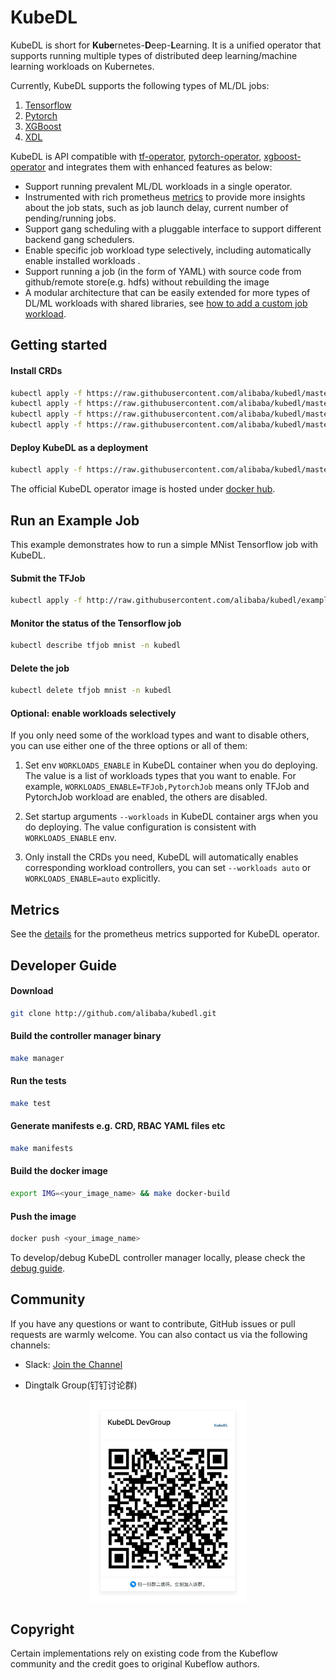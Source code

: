 # KubeDL

KubeDL is short for **Kube**rnetes-**D**eep-**L**earning. It is a unified operator that supports running
multiple types of distributed deep learning/machine learning workloads on Kubernetes.

Currently, KubeDL supports the following types of ML/DL jobs:

1. [Tensorflow](https://github.com/tensorflow/tensorflow)
2. [Pytorch](https://github.com/pytorch/pytorch)
3. [XGBoost](https://github.com/dmlc/xgboost)
4. [XDL](https://github.com/alibaba/x-deeplearning/tree/master/xdl/xdl)

KubeDL is API compatible with [tf-operator](https://github.com/kubeflow/tf-operator), [pytorch-operator](https://github.com/kubeflow/pytorch-operator),
[xgboost-operator](https://github.com/kubeflow/xgboost-operator) and integrates them with enhanced features as below:

- Support running prevalent ML/DL workloads in a single operator.
- Instrumented with rich prometheus [metrics](./docs/metrics.md) to provide more insights about the job stats, such as job launch delay, current number of pending/running jobs.
- Support gang scheduling with a pluggable interface to support different backend gang schedulers.
- Enable specific job workload type selectively, including automatically enable installed workloads .
- Support running a job (in the form of YAML) with source code from github/remote store(e.g. hdfs) without rebuilding the image
- A modular architecture that can be easily extended for more types of DL/ML workloads with shared libraries, see [how to add a custom job workload](https://github.com/alibaba/kubedl/blob/master/docs/how-to-add-a-custom-workload.md).

## Getting started

#### Install CRDs

```bash
kubectl apply -f https://raw.githubusercontent.com/alibaba/kubedl/master/config/crd/bases/kubeflow.org_pytorchjobs.yaml
kubectl apply -f https://raw.githubusercontent.com/alibaba/kubedl/master/config/crd/bases/kubeflow.org_tfjobs.yaml
kubectl apply -f https://raw.githubusercontent.com/alibaba/kubedl/master/config/crd/bases/xdl.alibaba.com_xdljobs.yaml
kubectl apply -f https://raw.githubusercontent.com/alibaba/kubedl/master/config/crd/bases/xgboostjob.kubeflow.org_xgboostjobs.yaml
```

#### Deploy KubeDL as a deployment

```bash
kubectl apply -f https://raw.githubusercontent.com/alibaba/kubedl/master/config/manager/all_in_one.yaml
```

The official KubeDL operator image is hosted under [docker hub](https://hub.docker.com/r/kubedl/kubedl).

## Run an Example Job 

This example demonstrates how to run a simple MNist Tensorflow job with KubeDL.

#### Submit the TFJob

```bash
kubectl apply -f http://raw.githubusercontent.com/alibaba/kubedl/example/tf/tf_job_mnist.yaml
```

#### Monitor the status of the Tensorflow job

```bash
kubectl describe tfjob mnist -n kubedl
```

#### Delete the job

```bash
kubectl delete tfjob mnist -n kubedl
```

#### Optional: enable workloads selectively

If you only need some of the workload types and want to disable others, you can use either one of the three options or all of them:

1. Set env `WORKLOADS_ENABLE` in KubeDL container when you do deploying. The value is a list of workloads types that you want to enable. For example, `WORKLOADS_ENABLE=TFJob,PytorchJob` means only TFJob and PytorchJob workload are enabled, the others are disabled.

2. Set startup arguments `--workloads` in KubeDL container args when you do deploying. The value configuration is consistent with `WORKLOADS_ENABLE` env. 

3. Only install the CRDs you need, KubeDL will automatically enables corresponding workload controllers, you can set `--workloads auto` or `WORKLOADS_ENABLE=auto` explicitly.


## Metrics
See the [details](docs/metrics.md) for the prometheus metrics supported for KubeDL operator.

## Developer Guide

#### Download 

```bash
git clone http://github.com/alibaba/kubedl.git
```

#### Build the controller manager binary

```bash
make manager
```
#### Run the tests

```bash
make test
```
#### Generate manifests e.g. CRD, RBAC YAML files etc

```bash
make manifests
```
#### Build the docker image

```bash
export IMG=<your_image_name> && make docker-build
```

#### Push the image

```bash
docker push <your_image_name>
```

To develop/debug KubeDL controller manager locally, please check the [debug guide](https://github.com/alibaba/kubedl/blob/master/docs/debug_guide.md).

## Community

If you have any questions or want to contribute, GitHub issues or pull requests are warmly welcome.
You can also contact us via the following channels:

- Slack: [Join the Channel](https://join.slack.com/t/kubedl/shared_invite/enQtOTAwNjI5NjUyNjMxLWU3N2UxMzdjZWQ0YTc3MzE1NWUxZWU1MmVkMmZhNWIxOTUyZDc1OWVhMTA4NmRkYmVjMzkxNTllNGY4NGYwZTc)

- Dingtalk Group(钉钉讨论群)

<div align="center">
  <img src="docs/img/kubedl.JPG" width="250" title="dingtalk">
</div>

## Copyright

Certain implementations rely on existing code from the Kubeflow community and the credit goes to original Kubeflow authors.

